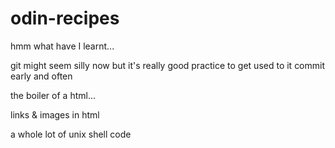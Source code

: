 # odin-recipes
hmm what have I learnt...

git might seem silly now but it's really good practice to get used to it
commit early and often

the boiler of a html...

links & images in html

a whole lot of unix shell code

